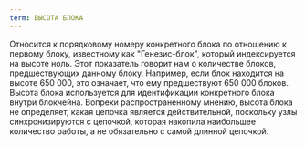 ```yaml
---
term: ВЫСОТА БЛОКА
---
```


Относится к порядковому номеру конкретного блока по отношению к первому блоку, известному как "Генезис-блок", который индексируется на высоте ноль. Этот показатель говорит нам о количестве блоков, предшествующих данному блоку. Например, если блок находится на высоте 650 000, это означает, что ему предшествуют 650 000 блоков. Высота блока используется для идентификации конкретного блока внутри блокчейна. Вопреки распространенному мнению, высота блока не определяет, какая цепочка является действительной, поскольку узлы синхронизируются с цепочкой, которая накопила наибольшее количество работы, а не обязательно с самой длинной цепочкой.